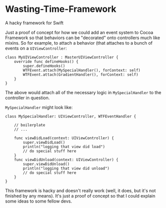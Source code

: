# Wasting-Time-Framework

A hacky framework for Swift

Just a proof of concept for how we could add an event system to Cocoa Framework so that behaviors can be "decorated"
onto controllers much like mixins. So for example, to attach a behavior (that attaches to a bunch of events on a 
`UIViewController`:

    class MyUIViewController : MasterUIViewController {
        override func defineHooks() {
            super.defineHooks()
            WTFEvent.attach(MySpecialHandler(), forContext: self)
            WTFEvent.attach(GradientHandler(), forContext: self)
        }
    }

The above would attach all of the necessary logic in `MySpecialHandler` to the controller in question.

`MySpecialHandler` might look like:

    class MySpecialHandler: UIViewController, WTFEventHandler {
        
        // boilerplate
        // ...
        
        func viewDidLoad(context: UIViewController) {
            super.viewDidLoad()
            println("logging that view did load")
            // do special stuff here
        }
        func viewDidUnload(context: UIViewController) {
            super.viewDidUnload()
            println("logging that view did unload")
            // do special stuff here
        }
    }

This framework is hacky and doesn't really work (well, it does, but it's not finished by any means). It's just a proof of concept so that I could explain some ideas to some fellow devs.
